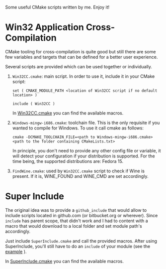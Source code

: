 Some useful CMake scripts written by me. Enjoy it!

# Win32 Application Cross-Compilation

CMake tooling for cross-compilation is quite good but still there
are some few variables and targets that can be defined for a better
user experience.

Several scripts are provided which can be used together or individually.

1.  ``Win32CC.cmake``: main script. In order to use it, include it
    in your CMake script:

        set ( CMAKE_MODULE_PATH <location of Win32CC script if no default location> )

        include ( Win32CC )

    In [Win32CC.cmake](https://github.com/daniperez/CMakeLists.txt/blob/master/Win32CC.cmake) you can find
    the available macros.

2.  ``Windows-mingw-i686.cmake``: toolchain file. This is the only 
    requisite if you wanted to compile for Windows. To use it call cmake
    as follows:

        cmake -DCMAKE_TOOLCHAIN_FILE=<path to Windows-mingw-i686.cmake> <path to the folder containing CMakeLists.txt>

    In principle, you don't need to provide any other config file or
    variable, it will detect your configuration if your distribution is
    supported. For the time being, the supported distributions are: Fedora 15.

3.  ``FindWine.cmake``: used by ``Win32CC.cmake`` script to check if
    Wine is present. If it is, WINE_FOUND and WINE_CMD are set accordingly.

# Super Include

The original idea was to provide a ``github_include`` that would allow to 
include scripts located in github.com (or bitbucket.org or wherever). Since
``include`` has parent scope, that didn't work and I had to content with
a macro that would download to a local folder and set module path's accordingly.

Just include ``SuperInclude.cmake`` and call the provided macros. After 
using SuperInclude, you'll still have to do an ``include`` of your module
(see the [example](https://github.com/daniperez/CMakeLists.txt/tree/master/super_include_example) ).

In [SuperInclude.cmake](https://github.com/daniperez/CMakeLists.txt/blob/master/SuperInclude.cmake) you can find
the available macros.

